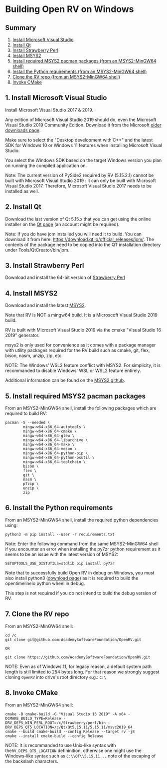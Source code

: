 # Building Open RV on Windows

## Summary

1. [Install Microsoft Visual Studio](#1-install-microsoft-visual-studio)
1. [Install Qt](#2-install-qt)
1. [Install Strawberry Perl](#3-install-strawberry-perl)
1. [Install MSYS2](#4-install-msys2)
1. [Install required MSYS2 pacman packages (from an MSYS2-MinGW64 shell)](#5-install-required-msys2-pacman-packages)
1. [Install the Python requirements (from an MSYS2-MinGW64 shell)](#6-install-the-python-requirements)
1. [Clone the RV repo (from an MSYS2-MinGW64 shell)](#7-clone-the-rv-repo)
1. [Invoke CMake](#8-invoke-cmake)

## 1. Install Microsoft Visual Studio

Install Microsoft Visual Studio 2017 & 2019.

Any edition of Microsoft Visual Studio 2019 should do, even the Microsoft Visual Studio 2019 Community Edition. Download it from the Microsoft [older downloads page](https://visualstudio.microsoft.com/vs/older-downloads/).

Make sure to select the "Desktop development with C++" and the latest SDK for Windows 10 or Windows 11 features when installing Microsoft Visual Studio.

You select the Windows SDK based on the target Windows version you plan on running the compiled application on.

Note: The current version of PySide2 required by RV (5.15.2.1) cannot be built with Microsoft Visual Studio 2019 : it can only be built with Microsoft Visual Studio 2017. Therefore, Microsoft Visual Studio 2017 needs to be installed as well.

## 2. Install Qt

Download the last version of Qt 5.15.x that you can get using the online installer on the [Qt page](https://account.qt.io/s/downloads) (an account might be required).

Note: If you do have jom installed you will need it to build. You can download it from here: https://download.qt.io/official_releases/jom/.  The contents of the package need to be copied into the QT installation directory under Tools/QtCreator/bin/jom.

## 3. Install Strawberry Perl

Download and install the 64-bit version of [Strawberry Perl](https://strawberryperl.com/)

## 4. Install MSYS2

Download and install the latest [MSYS2](https://www.msys2.org/).

Note that RV is NOT a mingw64 build. It is a Microscoft Visual Studio 2019 build.

RV is built with Microsoft Visual Studio 2019 via the cmake "Visual Studio 16 2019" generator.

msys2 is only used for convenience as it comes with a package manager with utility packages required for the RV build such as cmake, git, flex, bison, nasm, unzip, zip, etc.

NOTE: The Windows' WSL2 feature conflict with MSYS2. For simplicity, it is recommanded to disable Windows' WSL or WSL2 feature entirely.

Additional information can be found on the [MSYS2 github](https://github.com/msys2/setup-msys2/issues/52).

## 5. Install required MSYS2 pacman packages

From an MSYS2-MinGW64 shell, install the following packages which are required to build RV:

```shell
pacman -S --needed \
        mingw-w64-x86_64-autotools \
        mingw-w64-x86_64-cmake \
        mingw-w64-x86_64-glew \
        mingw-w64-x86_64-libarchive \
        mingw-w64-x86_64-make \
        mingw-w64-x86_64-meson \
        mingw-w64-x86_64-python-pip \
        mingw-w64-x86_64-python-psutil \
        mingw-w64-x86_64-toolchain \
        bison \
        flex \
        git \
        nasm \
        p7zip \
        unzip \
        zip
```

## 6. Install the Python requirements

From an MSYS2-MinGW64 shell, install the required python dependencies using:

```shell
python3 -m pip install --user -r requirements.txt
```

Note: Enter the following command from the same MSYS2-MinGW64 shell if you encounter an error when installing the py7zr python requirement as it seems to be an issue with the latest version of MSYS2:

```shell
SETUPTOOLS_USE_DISTUTILS=stdlib pip install py7zr
```

Note that to successfully build Open RV in debug on Windows, you must also install python3 ([download page](https://www.python.org/downloads/)) as it is required to build the opentimelineio python wheel in debug.

This step is not required if you do not intend to build the debug version of RV.

## 7. Clone the RV repo

From an MSYS2-MinGW64 shell:

```shell
cd /c
git clone git@github.com:AcademySoftwareFoundation/OpenRV.git

OR

git clone https://github.com/AcademySoftwareFoundation/OpenRV.git
```

NOTE: Even as of Windows 11, for legacy reason, a default system path length is still limited to 254 bytes long.
For that reason we strongly suggest cloning `OpenRV` into drive's root directory e.g.: `C:\`

## 8. Invoke CMake

From an MSYS2-MinGW64 shell:

```shell
cmake -B cmake-build -G "Visual Studio 16 2019" -A x64 -DCMAKE_BUILD_TYPE=Release -DRV_DEPS_WIN_PERL_ROOT=/c/Strawberry/perl/bin -DRV_DEPS_QT5_LOCATION=/c/Qt/Qt5.15.11/5.15.11/msvc2019_64
cmake --build cmake-build --config Release --target rv -j8 
cmake --install cmake-build --config Release
```

NOTE: It is recommanded to use Unix-like syntax with the`RV_DEPS_QT5_LOCATION` defininition, otherwise one might use the Windows-like syntax such as `C:\\QT\\5.15.11...` note of the escaping of the backslash characters.
